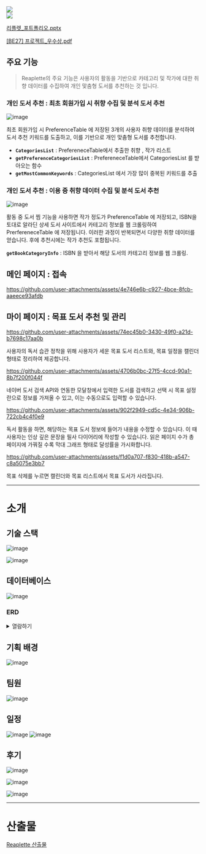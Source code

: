 
<img src="https://github.com/user-attachments/assets/5eb3eb3b-92bc-48e2-a41a-1ebe7c605f2c" align="center">
<br>
<a href="https://chivalrous-saffron-326.notion.site/Reaplette-1650ba93975b80668fbadca4b9abbb8f?pvs=4"><img src="https://img.shields.io/badge/상세 보기 링크-E6E6E6?style=for-the-badge&logo=notion&logoColor=black" /></a>

[리플렛_포트폴리오.pptx](https://prod-files-secure.s3.us-west-2.amazonaws.com/f02911ff-a5c6-4c9a-ae3e-63ed719e4cfe/c95533ac-0495-4a48-bada-986045f96609/%E1%84%85%E1%85%B5%E1%84%91%E1%85%B3%E1%86%AF%E1%84%85%E1%85%A6%E1%86%BA_%E1%84%91%E1%85%A9%E1%84%90%E1%85%B3%E1%84%91%E1%85%A9%E1%86%AF%E1%84%85%E1%85%B5%E1%84%8B%E1%85%A9.pptx)

[[BE27] 프로젝트_우수상.pdf](https://prod-files-secure.s3.us-west-2.amazonaws.com/f02911ff-a5c6-4c9a-ae3e-63ed719e4cfe/10ccdaf1-4279-4f80-9cf5-887b17b95d17/BE27_%E1%84%91%E1%85%B3%E1%84%85%E1%85%A9%E1%84%8C%E1%85%A6%E1%86%A8%E1%84%90%E1%85%B3_%E1%84%8B%E1%85%AE%E1%84%89%E1%85%AE%E1%84%89%E1%85%A1%E1%86%BC.pdf)

## 주요 기능
> Reaplette의 주요 기능은 사용자의 활동을 기반으로 카테고리 및 작가에 대한 취향 데이터를 수집하여
개인 맟춤형 도서를 추천하는 것 입니다.
> 

### 개인 도서 추천 : 최초 회원가입 시 취향 수집 및 분석 도서 추천

![image](https://github.com/user-attachments/assets/51dbf3fb-bce2-4c2b-99b3-95f29ea80064)


<aside>

최초 회원가입 시 PreferenceTable 에 저장된 3개의 사용자 취향 데이터를 분석하여 도서 추천 키워드를 도출하고,
이를 기반으로 개인 맞춤형 도서를 추천합니다.

</aside>

- **`CategoriesList`** : PrefereneceTable에서 추출한 취향 , 작가 리스트
- **`getPreferenceCategoriesList`** : PrefereneceTable에서 CategoriesList 를 받아오는 함수
- **`getMostCommonKeywords`** : CategoriesList 에서 가장 많이 중복된 키워드를 추출


### 개인 도서 추천 : 이용 중 취향 데이터 수집 및 분석 도서 추천

![image](https://github.com/user-attachments/assets/3366a90c-255e-43d6-a9cf-a377763c4f97)


<aside>

활동 중 도서 찜 기능을 사용하면 작가 정도가 PreferenceTable 에 저장되고, ISBN을 토대로 알라딘 상세 도서 사이트에서 카테고리 정보를 웹 크롤링하여 PrerfereneceTable 에 저장됩니다.
이러한 과정이 반복되면서 다양한 취향 데이터를 얻습니다. 후에 추천시에는 작가 추천도 포함됩니다.

</aside>

**`getBookCategoryInfo`** : ISBN 을 받아서 해당 도서의 카테고리 정보를 웹 크롤링.



## 메인 페이지 : 접속


https://github.com/user-attachments/assets/4e746e6b-c927-4bce-8fcb-aaeece93afdb



## 마이 페이지 : 목표 도서 추천 및 관리



https://github.com/user-attachments/assets/74ec45b0-3430-49f0-a21d-b7698c17aa0b



<aside>

사용자의 독서 습관 정착을 위해 사용자가 세운 목표 도서 리스트와, 목표 일정을 캘린더 형태로 정리하여 제공합니다.

</aside>



https://github.com/user-attachments/assets/4706b0bc-27f5-4ccd-90a1-8b7f200f044f



<aside>

네이버 도서 검색 API와 연동한 모달창에서 입력한 도서를 검색하고 선택 시 목표 설정 란으로 정보를 가져올 수 있고, 
이는 수동으로도 입력할 수 있습니다.

</aside>



https://github.com/user-attachments/assets/902f2949-cd5c-4e34-906b-722cb4c4f0e9



<aside>

독서 활동을 하면, 해당하는 목표 도서 정보에 들어가 내용을 수정할 수 있습니다.
이 때 사용자는 인상 깊은 문장을 필사 다이어리에 작성할 수 있습니다.
읽은 페이지 수가 총 페이지에 가꿔질 수록 막대 그래프 형태로 달성률을 가시화합니다.

</aside>



https://github.com/user-attachments/assets/f1d0a707-f830-418b-a547-c8a5075e3bb7



<aside>

목표 삭제를 누르면 캘린더와 목표 리스트에서 목표 도서가 사라집니다.

</aside>

---

# 소개

## 기술 스택

![image](https://github.com/user-attachments/assets/1079d3e0-2465-4aab-948c-46fe30c9e324)

![image](https://github.com/user-attachments/assets/87ce309f-2365-442b-8f95-d7ebf5e6d42b)


## 데이터베이스

![image](https://github.com/user-attachments/assets/f7c23de8-b9b6-480a-8e10-c9358b7d93e7)



### ERD
<details>
<summary>열람하기</summary>

![image](https://github.com/user-attachments/assets/f6ecea6d-58f6-45ca-8ce4-b8fe4f3ae4f5)
![image](https://github.com/user-attachments/assets/c62a3dd0-063e-4d98-a7a3-038799425f30)
![image](https://github.com/user-attachments/assets/4b5918fb-f5fb-4f69-b716-e4a1be2e5ad9)
![image](https://github.com/user-attachments/assets/d4b72805-052f-45f7-a1b5-992dc0e032ef)
![image](https://github.com/user-attachments/assets/3ce11392-a935-4337-9872-825e4179968e)

</details>




## 기획 배경

![image](https://github.com/user-attachments/assets/cc352458-2d7d-4884-a6e7-e1e8aa98f14f)


## 팀원

![image](https://github.com/user-attachments/assets/2737ec33-1d21-4d16-a305-4e41cfbdb199)


## 일정

![image](https://github.com/user-attachments/assets/f4956f61-afd7-4bcc-b4be-2ebb136f28a7)
![image](https://github.com/user-attachments/assets/c26550c8-93bf-46c4-bf84-8f6faca7c2a1)


## 후기

![image](https://github.com/user-attachments/assets/f51fab3e-a89e-4b60-adc6-96ff10f226e3)

![image](https://github.com/user-attachments/assets/a2b63081-715c-4f4b-91b3-a2790cd6a9b9)


![image](https://github.com/user-attachments/assets/7cde4bfb-a913-40d2-8fd6-878288199a0a)


---

# 산출물

[Reaplette 산출물](https://www.notion.so/Reaplette-1820ba93975b80dd957bd126a8fdd7a0?pvs=21)
